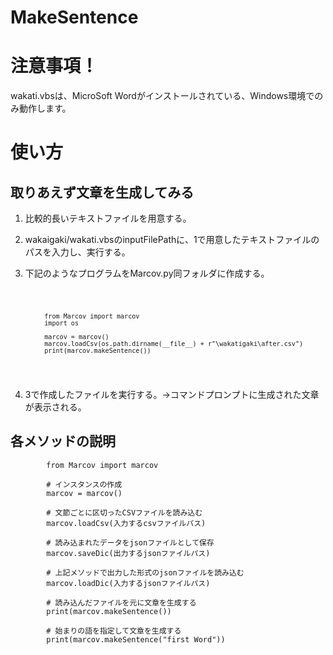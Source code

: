 # MakeSentence

# 注意事項！
wakati.vbsは、MicroSoft Wordがインストールされている、Windows環境でのみ動作します。

# 使い方
## 取りあえず文章を生成してみる
1. 比較的長いテキストファイルを用意する。
1. wakaigaki/wakati.vbsのinputFilePathに、1で用意したテキストファイルのパスを入力し、実行する。
1. 下記のようなプログラムをMarcov.py同フォルダに作成する。

      <code>
      
            from Marcov import marcov
            import os

            marcov = marcov()
            marcov.loadCsv(os.path.dirname(__file__) + r"\wakatigaki\after.csv")
            print(marcov.makeSentence())
            
      </code>
      
1. 3で作成したファイルを実行する。→コマンドプロンプトに生成された文章が表示される。

## 各メソッドの説明

      
            from Marcov import marcov

            # インスタンスの作成
            marcov = marcov()
            
            # 文節ごとに区切ったCSVファイルを読み込む
            marcov.loadCsv(入力するcsvファイルパス)
            
            # 読み込まれたデータをjsonファイルとして保存
            marcov.saveDic(出力するjsonファイルパス)
            
            # 上記メソッドで出力した形式のjsonファイルを読み込む
            marcov.loadDic(入力するjsonファイルパス)
            
            # 読み込んだファイルを元に文章を生成する
            print(marcov.makeSentence())
            
            # 始まりの語を指定して文章を生成する
            print(marcov.makeSentence("first Word"))
            

